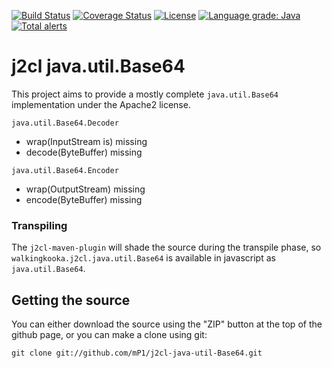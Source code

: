 [![Build Status](https://travis-ci.com/mP1/j2cl-java-util-Base64.svg?branch=master)](https://travis-ci.com/mP1/j2cl-java-util-Base64.svg?branch=master)
[![Coverage Status](https://coveralls.io/repos/github/mP1/j2cl-java-util-Base64/badge.svg?branch=master)](https://coveralls.io/github/mP1/j2cl-java-util-Base64?branch=master)
[![License](https://img.shields.io/badge/License-Apache%202.0-blue.svg)](https://opensource.org/licenses/Apache-2.0)
[![Language grade: Java](https://img.shields.io/lgtm/grade/java/g/mP1/j2cl-java-util-Base64.svg?logo=lgtm&logoWidth=18)](https://lgtm.com/projects/g/mP1/j2cl-java-util-Base64/context:java)
[![Total alerts](https://img.shields.io/lgtm/alerts/g/mP1/j2cl-java-util-Base64.svg?logo=lgtm&logoWidth=18)](https://lgtm.com/projects/g/mP1/j2cl-java-util-Base64/alerts/)



#  j2cl java.util.Base64

This project aims to provide a mostly complete `java.util.Base64` implementation under the Apache2 license.



`java.util.Base64.Decoder`
- wrap(InputStream is) missing
- decode(ByteBuffer) missing



`java.util.Base64.Encoder`
- wrap(OutputStream) missing
- encode(ByteBuffer) missing



### Transpiling

The `j2cl-maven-plugin` will shade the source during the transpile phase, so `walkingkooka.j2cl.java.util.Base64`
is available in javascript as `java.util.Base64`. 



## Getting the source

You can either download the source using the "ZIP" button at the top
of the github page, or you can make a clone using git:

```
git clone git://github.com/mP1/j2cl-java-util-Base64.git
```
